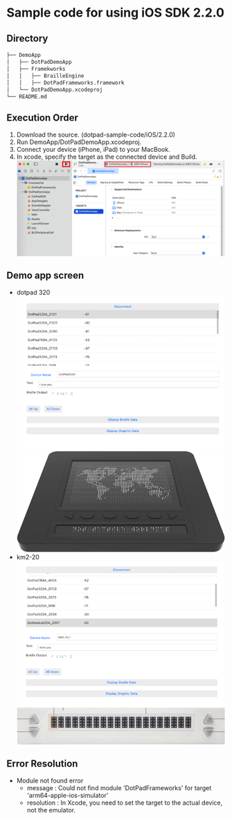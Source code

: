# Sample code for using iOS SDK 2.2.0

## Directory
```
├── DemoApp
│   ├── DotPadDemoApp
│   ├── Framekworks
│   │   ├── BrailleEngine
│   │   ├── DotPadFrameworks.framework
│   └── DotPadDemoApp.xcodeproj
└── README.md
```

## Execution Order
1. Download the source. (dotpad-sample-code/iOS/2.2.0)  
2. Run DemoApp/DotPadDemoApp.xcodeproj.
3. Connect your device (iPhone, iPad) to your MacBook.
4. In xcode, specify the target as the connected device and Build.  
    ![Xcode](images/xcode.png)    

## Demo app screen
- dotpad 320
  ![Screen DotPad-320](images/screen-320.png)
  ![Device DotPad-320](images/device-320.png)  
- km2-20
  ![Screen Km2-20](images/screen-20.png)  
  ![Device km2-20](images/device-20.png)  

## Error Resolution
* Module not found error  
  - message : Could not find module 'DotPadFrameworks' for target 'arm64-apple-ios-simulator'   
  - resolution : In Xcode, you need to set the target to the actual device, not the emulator.  
